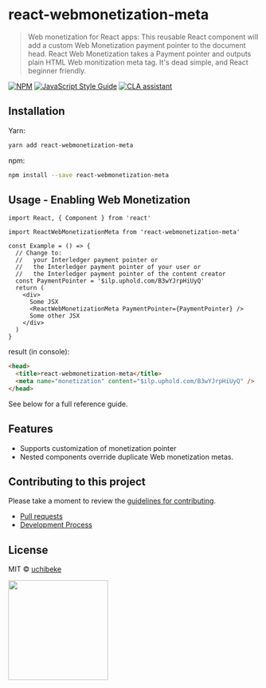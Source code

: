 # react-webmonetization-meta

> Web monetization for React apps:
> This reusable React component will add a custom Web Monetization payment pointer to the document head.
> React Web Monetization takes a Payment pointer and outputs plain HTML Web monitization meta tag. It's dead simple, and React beginner friendly.

[![NPM](https://img.shields.io/npm/v/react-webmonetization-meta.svg)](https://www.npmjs.com/package/react-webmonetization-meta) [![JavaScript Style Guide](https://img.shields.io/badge/code_style-standard-brightgreen.svg)](https://standardjs.com)
[![CLA assistant](https://cla-assistant.io/readme/badge/uchibeke/react-webmonetization-meta)](https://cla-assistant.io/uchibeke/react-webmonetization-meta)

## Installation

Yarn:

```bash
yarn add react-webmonetization-meta
```

npm:

```bash
npm install --save react-webmonetization-meta
```

## Usage - Enabling Web Monetization

```tsx
import React, { Component } from 'react'

import ReactWebMonetizationMeta from 'react-webmonetization-meta'

const Example = () => {
  // Change to:
  //   your Interledger payment pointer or
  //   the Interledger payment pointer of your user or
  //   the Interledger payment pointer of the content creator
  const PaymentPointer = '$ilp.uphold.com/B3wYJrpHiUyQ'
  return (
    <div>
      Some JSX
      <ReactWebMonetizationMeta PaymentPointer={PaymentPointer} />
      Some other JSX
    </div>
  )
}
```

result (in console):

```html
<head>
  <title>react-webmonetization-meta</title>
  <meta name="monetization" content="$ilp.uphold.com/B3wYJrpHiUyQ" />
</head>
```

See below for a full reference guide.

## Features

- Supports customization of monetization pointer
- Nested components override duplicate Web monetization metas.

## Contributing to this project

Please take a moment to review the [guidelines for contributing](CONTRIBUTING.md).

- [Pull requests](CONTRIBUTING.md#pull-requests)
- [Development Process](CONTRIBUTING.md#development)

## License

MIT © [uchibeke](https://github.com/uchibeke)

<img align="left" height="200" src="https://i0.wp.com/www.africahacks.com/wp-content/uploads/2020/03/Brand-Colours-1.png?fit=1123%2C257&ssl=1" />
